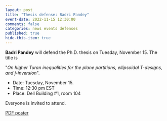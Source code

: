 ```yaml
---
layout: post
title: "Thesis defense: Badri Pandey"
event-date: 2022-11-15 12:30:00
comments: false
categories: news events defenses
published: true
hide-this-item: true
---
```


**Badri Pandey** will defend the Ph.D. thesis on Tuesday, November 15.
The title is

"_On higher Turan inequalities for the plane partitions, ellipsoidal T-designs, and j-inversion_".

- Date: Tuesday, November 15.
- Time: 12:30 pm EST
- Place: Dell Building #1, room 104

Everyone is invited to attend.

[PDF poster]({{site.url}}/img/news_events/defenses/Pandey_defense.pdf)
